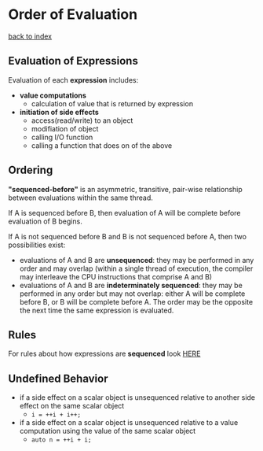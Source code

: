 # Order of Evaluation
[back to index](../README.md)

## Evaluation of Expressions
Evaluation of each **expression** includes:
- **value computations**
  - calculation of value that is returned by expression
- **initiation of side effects**
  - access(read/write) to an object
  - modifiation of object
  - calling I/O function
  - calling a function that does on of the above

## Ordering
**"sequenced-before"** is an asymmetric, transitive, pair-wise relationship between evaluations within the same thread.

If A is sequenced before B, then evaluation of A will be complete before evaluation of B begins.

If A is not sequenced before B and B is not sequenced before A, then two possibilities exist:
- evaluations of A and B are **unsequenced**: they may be performed in any order and may overlap (within a single thread of execution, the compiler may interleave the CPU instructions that comprise A and B)
- evaluations of A and B are **indeterminately sequenced**: they may be performed in any order but may not overlap: either A will be complete before B, or B will be complete before A. The order may be the opposite the next time the same expression is evaluated.

## Rules
For rules about how expressions are **sequenced** look [HERE](https://en.cppreference.com/w/cpp/language/eval_order#Rules)

## Undefined Behavior
- if a side effect on a scalar object is unsequenced relative to another side effect on the same scalar object
  - `i = ++i + i++;`
- if a side effect on a scalar object is unsequenced relative to a value computation using the value of the same scalar object
  - `auto n = ++i + i;`  